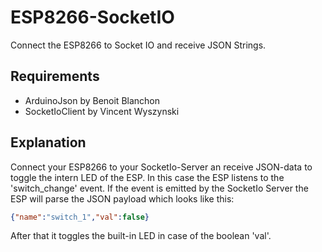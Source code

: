 # ESP8266-SocketIO
Connect the ESP8266 to Socket IO and receive JSON Strings.
## Requirements
- ArduinoJson by Benoit Blanchon
- SocketIoClient by Vincent Wyszynski
## Explanation
Connect your ESP8266 to your SocketIo-Server an receive JSON-data to toggle the intern LED of the ESP.
In this case the ESP listens to the 'switch_change' event. If the event is emitted by the SocketIo Server the ESP will parse the JSON payload which looks like this:
```json
{"name":"switch_1","val":false}
```
After that it toggles the built-in LED in case of the boolean 'val'.
